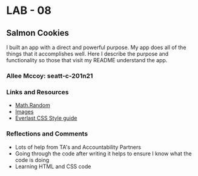 # LAB - 08

## Salmon Cookies

I built an app with a direct and powerful purpose. My app does all of the things that it accomplishes well. Here I describe the purpose and functionality so those that visit my README understand the app.

### Allee Mccoy: seatt-c-201n21

### Links and Resources
* [Math.Random](https://developer.mozilla.org/en-US/docs/Web/JavaScript/Reference/Global_Objects/Math/random)
* [Images](https://github.com/codefellows/seattle-201n21/tree/master/class-08/lab-b/assets)
* [Everlast CSS Style guide](https://www.everlast.com/style-guide)

### Reflections and Comments
* Lots of help from TA's and Accountability Partners
* Going through the code after writing it helps to ensure I know what the code is doing
* Learning HTML and CSS code